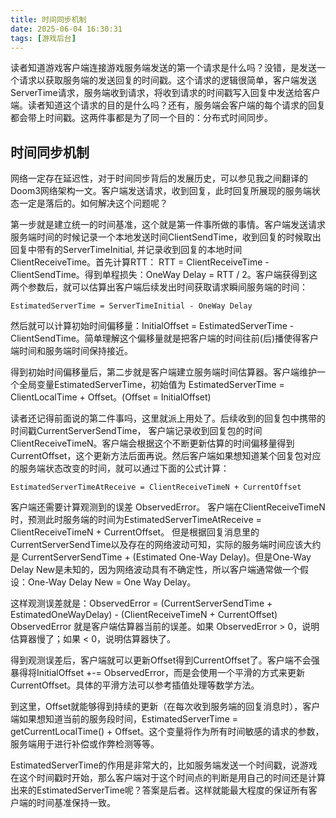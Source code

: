 ```yaml
---
title: 时间同步机制
date: 2025-06-04 16:30:31
tags: [游戏后台]
---
```


读者知道游戏客户端连接游戏服务端发送的第一个请求是什么吗？没错，是发送一个请求以获取服务端的发送回复的时间戳。这个请求的逻辑很简单，客户端发送ServerTime请求，服务端收到请求，将收到请求的时间戳写入回复中发送给客户端。读者知道这个请求的目的是什么吗？还有，服务端会客户端的每个请求的回复都会带上时间戳。这两件事都是为了同一个目的：分布式时间同步。

## 时间同步机制

网络一定存在延迟性，对于时间同步背后的发展历史，可以参见我之间翻译的Doom3网络架构一文。客户端发送请求，收到回复，此时回复所展现的服务端状态一定是落后的。如何解决这个问题呢？

第一步就是建立统一的时间基准，这个就是第一件事所做的事情。客户端发送请求服务端时间的时候记录一个本地发送时间ClientSendTime，收到回复的时候取出回复中带有的ServerTimeInitial, 并记录收到回复的本地时间ClientReceiveTime。首先计算RTT： RTT = ClientReceiveTime - ClientSendTime。得到单程损失：OneWay Delay = RTT / 2。客户端获得到这两个参数后，就可以估算出客户端后续发出时间获取请求瞬间服务端的时间： 

`EstimatedServerTime = ServerTimeInitial - OneWay Delay`

然后就可以计算初始时间偏移量：InitialOffset = EstimatedServerTime - ClientSendTime。简单理解这个偏移量就是把客户端的时间往前(后)播使得客户端时间和服务端时间保持接近。

得到初始时间偏移量后，第二步就是客户端建立服务端时间估算器。客户端维护一个全局变量EstimatedServerTime，初始值为 EstimatedServerTime = ClientLocalTime + Offset。(Offset = InitialOffset)

读者还记得前面说的第二件事吗，这里就派上用处了。后续收到的回复包中携带的时间戳CurrentServerSendTime， 客户端记录收到回复包的时间ClientReceiveTimeN。客户端会根据这个不断更新估算的时间偏移量得到CurrentOffset，这个更新方法后面再说。然后客户端如果想知道某个回复包对应的服务端状态改变的时间，就可以通过下面的公式计算：

`EstimatedServerTimeAtReceive = ClientReceiveTimeN + CurrentOffset`

客户端还需要计算观测到的误差 ObservedError。 客户端在ClientReceiveTimeN时，预测此时服务端的时间为EstimatedServerTimeAtReceive = ClientReceiveTimeN + CurrentOffset。 但是根据回复消息里的CurrentServerSendTime以及存在的网络波动可知，实际的服务端时间应该大约是 CurrentServerSendTime + (Estimated One-Way Delay)。但是One-Way Delay New是未知的，因为网络波动具有不确定性，所以客户端通常做一个假设：One-Way Delay New = One Way Delay。

这样观测误差就是：ObservedError = (CurrentServerSendTime + EstimatedOneWayDelay) - (ClientReceiveTimeN + CurrentOffset) ObservedError 就是客户端估算器当前的误差。如果 ObservedError > 0，说明估算器慢了；如果 < 0，说明估算器快了。

得到观测误差后，客户端就可以更新Offset得到CurrentOffset了。客户端不会强暴得将InitialOffset +-= ObservedError，而是会使用一个平滑的方式来更新CurrentOffset。具体的平滑方法可以参考插值处理等数学方法。

到这里，Offset就能够得到持续的更新（在每次收到服务端的回复消息时），客户端如果想知道当前的服务段时间，EstimatedServerTime = getCurrentLocalTime() + Offset。这个变量将作为所有时间敏感的请求的参数，服务端用于进行补偿或作弊检测等等。

EstimatedServerTime的作用是非常大的，比如服务端发送一个时间戳，说游戏在这个时间戳时开始，那么客户端对于这个时间点的判断是用自己的时间还是计算出来的EstimatedServerTime呢？答案是后者。这样就能最大程度的保证所有客户端的时间基准保持一致。